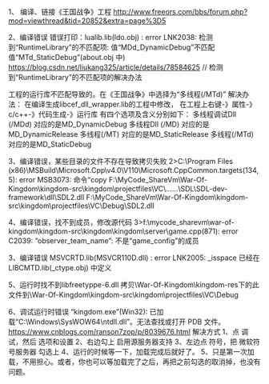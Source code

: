 1、 编译、链接《王国战争》工程
http://www.freeors.com/bbs/forum.php?mod=viewthread&tid=20852&extra=page%3D5

2、编译错误
错误打印：lualib.lib(ldo.obj) : error LNK2038: 检测到“RuntimeLibrary”的不匹配项: 值“MDd_DynamicDebug”不匹配值“MTd_StaticDebug”(about.obj 中)
https://blog.csdn.net/liukang325/article/details/78584625  // 检测到“RuntimeLibrary”的不匹配项的解决办法

工程的运行库不匹配导致的。在《王国战争》中选择为“多线程(/MTd)”
解决办法： 在编译生成libcef_dll_wrapper.lib的工程中修改，
在工程上右键-》属性-》c/c++-》代码生成-》运行库
有四个选项及含义分别如下：
多线程调试Dll (/MDd) 对应的是MD_DynamicDebug
多线程Dll (/MD) 对应的是MD_DynamicRelease
多线程(/MT) 对应的是MD_StaticRelease
多线程(/MTd)对应的是MD_StaticDebug

3、编译错误，某些目录的文件不存在导致拷贝失败
2>C:\Program Files (x86)\MSBuild\Microsoft.Cpp\v4.0\V110\Microsoft.CppCommon.targets(134,5): error MSB3073: 命令“copy F:\MyCode_ShareVm\War-Of-Kingdom\kingdom-src\kingdom\projectfiles\VC\\..\..\..\SDL\SDL-dev-framework\dll\SDL2.dll F:\MyCode_ShareVm\War-Of-Kingdom\kingdom-src\kingdom\projectfiles\VC\Debug\\SDL2.dll

4、编译错误，找不到成员，修改源代码
3>f:\mycode_sharevm\war-of-kingdom\kingdom-src\kingdom\kingdom\server\game.cpp(871): error C2039: “observer_team_name”: 不是“game_config”的成员

3、编译错误
MSVCRTD.lib(MSVCR110D.dll) : error LNK2005: _isspace 已经在 LIBCMTD.lib(_ctype.obj) 中定义

5、运行时找不到libfreetyppe-6.dll
拷贝\War-Of-Kingdom\kingdom-res下的此文件到\War-Of-Kingdom\kingdom-src\kingdom\projectfiles\VC\Debug

6、调试运行时错误
“kingdom.exe”(Win32): 已加载“C:\Windows\SysWOW64\ntdll.dll”。无法查找或打开 PDB 文件。
https://www.cnblogs.com/ranson7zop/p/8039676.html
解决方式
1、点 调试，然后 选项和设置
2、右边勾上 启用源服务器支持 
3、左边点 符号，把 微软符号服务器 勾选上 
4、运行的时候等一下，加载完成后就好了。 
5、只是第一次加载，不用担心。或者，你也可以等加载完了之后，再把之前勾选的取消掉，也没有问题。 
